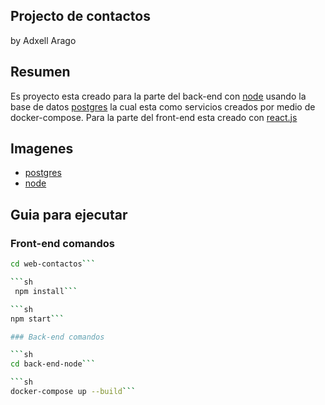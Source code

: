 ## Projecto de contactos 
by Adxell Arago

## Resumen

Es proyecto esta creado para la parte del back-end con [node](https://nodejs.org/en/) usando la base de datos [postgres](https://www.postgresql.org/) la cual esta como servicios creados por medio de docker-compose.
Para la parte del front-end esta creado con [react.js](https://reactjs.org/)

## Imagenes

* [postgres](https://hub.docker.com/_/postgres)
* [node](https://hub.docker.com/_/node)

## Guia para ejecutar 

### Front-end comandos 

```sh
cd web-contactos```

```sh
 npm install```

```sh 
npm start```

### Back-end comandos 

```sh
cd back-end-node```

```sh 
docker-compose up --build```
